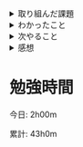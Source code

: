 <details>
<summary>取り組んだ課題</summary>

[米国AI開発者がゼロから教えるDocker講座 \| Udemy](https://www.udemy.com/course/aidocker/) section 9 ~ 10の途中まで

</details>

<details>
<summary>わかったこと</summary>

- HostとContainerのFile Systemの共有
- HostとContainerのアクセス権限の共有
- HostとContainerのポートの繋げ方

</details>

<details>
<summary>次やること</summary>

- 続きの動画を見る

</details>

<details>
<summary>感想</summary>
HostとContainerでのファイルの共有やポートの繋げ方など今後必要になりそうな事を学んだ。

[Docker Udemyのノート](https://github.com/KazumaProject/lecture_notes/blob/master/docker_udemy/docker_udemy.md)

</details>

# 勉強時間
今日: 2h00m

累計: 43h0m
